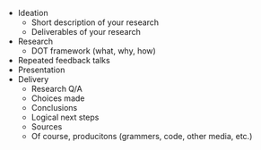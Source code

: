 - Ideation
    - Short description of your research
    - Deliverables of your research
- Research
    - DOT framework (what, why, how)
- Repeated feedback talks
- Presentation
- Delivery
    - Research Q/A
    - Choices made
    - Conclusions
    - Logical next steps
    - Sources
    - Of course, producitons (grammers, code, other media, etc.)